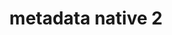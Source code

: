---
date:  ""
draft: false
title: "metadata native 2"
short: "metadata lanjutan"
thumb:
    image: "cover.jpg"
    anima: ""
    video: ""
layout: ""
weight: 8
lister: 3
format:
    media: "article"
    model: ""
    datum:
        data: ""
require:
    - prop: ""
      name: ""
      icon: ""
      desc: ""
metadata:
    index: false
    thumb: "cover.jpg"
    group: []
    author: ["null"]
description: "Memahami metadata lanjutan untuk optimasi pengindeksan mesin pencari."
---